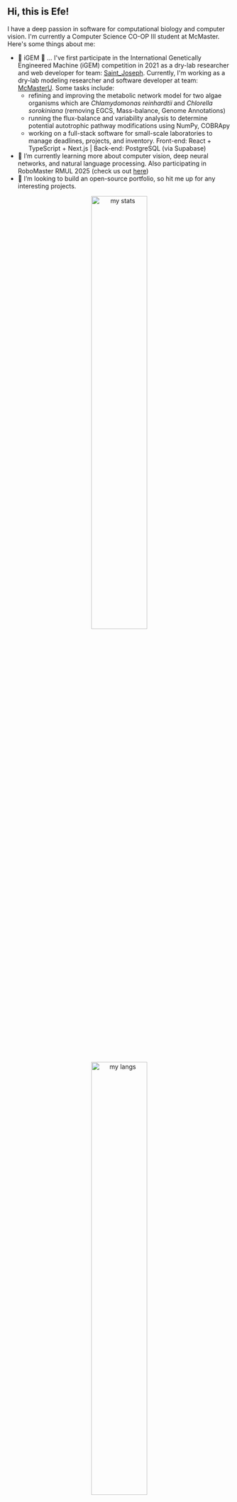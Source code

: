 ## Hi, this is Efe!

I have a deep passion in software for computational biology and computer vision. I'm currently a Computer Science CO-OP III student at McMaster. Here's some things about me:

- 🦠 iGEM 🦠 ... I've first participate in the International Genetically Engineered Machine (iGEM) competition in 2021 as a dry-lab researcher and web developer for team: [Saint_Joseph](https://teams.igem.org/3941). Currently, I'm working as a dry-lab modeling researcher and software developer at team: [McMasterU](https://teams.igem.org/5688). Some tasks include:
  - refining and improving the metabolic network model for two algae organisms which are *Chlamydomonas reinhardtii* and *Chlorella sorokiniana* (removing EGCS, Mass-balance, Genome Annotations)
  - running the flux-balance and variability analysis to determine potential autotrophic pathway modifications using NumPy, COBRApy
  - working on a full-stack software for small-scale laboratories to manage deadlines, projects, and inventory. Front-end: React + TypeScript + Next.js | Back-end: PostgreSQL (via Supabase)
- 🌱 I’m currently learning more about computer vision, deep neural networks, and natural language processing. Also participating in RoboMaster RMUL 2025 (check us out [here](https://macrobomaster.com/))
- 👯 I’m looking to build an open-source portfolio, so hit me up for any interesting projects.

<center width="100%">
  <img alt="my stats" width="50%" src="https://github-readme-stats.vercel.app/api?username=FarukEfe&theme=cobalt&show_icons=true">
  <img alt="my langs" width="50%" src="https://github-readme-stats.vercel.app/api/top-langs/?username=FarukEfe&theme=cobalt&hide_progress=false">
</center>

<div width="100%">(Newbie stats I've been busy, allow me to cook this summer 🔥🔥)</div>
